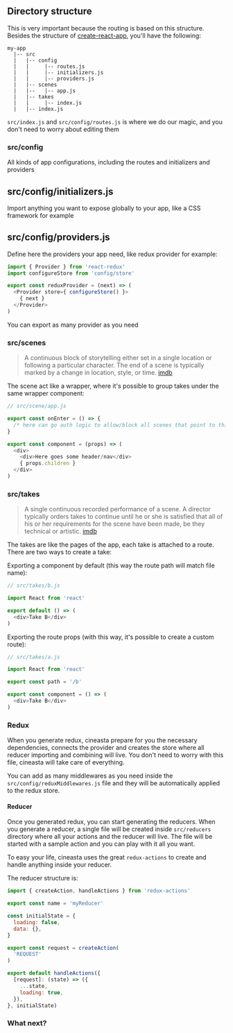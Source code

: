 ## Directory structure

This is very important because the routing is based on this structure.
Besides the structure of [create-react-app](https://github.com/facebookincubator/create-react-app#creating-an-app), you'll have the following:

```
my-app
  |-- src
  |   |-- config
  |   |     |-- routes.js
  |   |     |-- initializers.js
  |   |     |-- providers.js
  |   |-- scenes
  |   |--   |-- app.js
  |   |-- takes
  |   |     |-- index.js
  |   |-- index.js
```

`src/index.js` and `src/config/routes.js` is where we do our magic, and you don't need to worry about editing them

### src/config

All kinds of app configurations, including the routes and initializers and providers

## src/config/initializers.js

Import anything you want to expose globally to your app, like a CSS framework for example

## src/config/providers.js

Define here the providers your app need, like redux provider for example:
```js
import { Provider } from 'react-redux'
import configureStore from 'config/store'

export const reduxProvider = (next) => (
  <Provider store={ configureStore() }>
    { next }
  </Provider>
)
```

You can export as many provider as you need

### src/scenes

> A continuous block of storytelling either set in a single location or following a particular character. The end of a scene is typically marked by a change in location, style, or time.
[imdb](http://www.imdb.com/glossary/S#scene)

The scene act like a wrapper, where it's possible to group takes under the same wrapper component:
```js
// src/scene/app.js

export const onEnter = () => {
  /* here can go auth logic to allow/block all scenes that point to this take */
}

export const component = (props) => (
  <div>
    <div>Here goes some header/nav</div>
    { props.children }
  </div>
)
```

### src/takes

> A single continuous recorded performance of a scene. A director typically orders takes to continue until he or she is satisfied that all of his or her requirements for the scene have been made, be they technical or artistic.
[imdb](http://www.imdb.com/glossary/T#take)

The takes are like the pages of the app, each take is attached to a route. There are two ways to create a take:

Exporting a component by default (this way the route path will match file name):
```js
// src/takes/b.js

import React from 'react'

export default () => (
  <div>Take B</div>
)
```

Exporting the route props (with this way, it's possible to create a custom route):
```js
// src/takes/a.js

import React from 'react'

export const path = '/b'

export const component = () => (
  <div>Take B</div>
)
```

### Redux

When you generate redux, cineasta prepare for you the necessary dependencies, connects the provider and creates the store where all reducer importing and combining will live. You don't need to worry with this file, cineasta will take care of everything.

You can add as many middlewares as you need inside the `src/config/reduxMiddlewares.js` file and they will be automatically applied to the redux store.

#### Reducer

Once you generated redux, you can start generating the reducers. When you generate a reducer, a single file will be created inside `src/reducers` directory where all your actions and the reducer will live. The file will be started with a sample action and you can play with it all you want.

To easy your life, cineasta uses the great `redux-actions` to create and handle anything inside your reducer.

The reducer structure is:
```js
import { createAction, handleActions } from 'redux-actions'

export const name = 'myReducer'

const initialState = {
  loading: false,
  data: {},
}

export const request = createAction(
  'REQUEST'
)

export default handleActions({
  [request]: (state) => ({
    ...state,
    loading: true,
  }),
}, initialState)
```

### What next?
